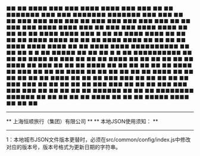  ■■      ■■     ■■■■     ■■■    ■■■     ■■■■        ■■■■     ■■■    ■■■
 ■■      ■■   ■■■■■■■    ■■■    ■■■   ■■■■■■■     ■■■■■■■    ■■■    ■■■
 ■■      ■■   ■■■  ■■■   ■■■    ■■■   ■■   ■■■    ■■■  ■■■   ■■■    ■■■
 ■■      ■■  ■■■    ■■■  ■■■■  ■■■■  ■■■    ■■   ■■■    ■■■  ■■■■  ■■■■
 ■■      ■■  ■■      ■■  ■■■■  ■■■■  ■■■     ■   ■■      ■■  ■■■■  ■■■■
 ■■      ■■  ■■      ■■  ■■■■  ■■■■   ■■         ■■      ■■  ■■■■  ■■■■
 ■■      ■■  ■■      ■■  ■■■■  ■■■■   ■■■■       ■■      ■■  ■■■■  ■■■■
 ■■■■■■■■■■  ■■      ■■  ■■ ■  ■ ■■    ■■■■■     ■■      ■■  ■■ ■  ■ ■■
 ■■■■■■■■■■  ■■      ■■  ■■ ■■■■ ■■       ■■■    ■■      ■■  ■■ ■■■■ ■■
 ■■      ■■  ■■      ■■  ■■ ■■■■ ■■        ■■■   ■■      ■■  ■■ ■■■■ ■■
 ■■      ■■  ■■      ■■  ■■ ■■■■ ■■         ■■■  ■■      ■■  ■■ ■■■■ ■■
 ■■      ■■  ■■      ■■  ■■ ■■■■ ■■  ■■      ■■  ■■      ■■  ■■ ■■■■ ■■
 ■■      ■■  ■■■    ■■■  ■■  ■■  ■■  ■■      ■■  ■■■    ■■■  ■■  ■■  ■■
 ■■      ■■   ■■■  ■■■   ■■  ■■  ■■  ■■■    ■■■   ■■■  ■■■   ■■  ■■  ■■
 ■■      ■■    ■■■■■■    ■■  ■■  ■■   ■■■■■■■■     ■■■■■■    ■■  ■■  ■■
 ■■      ■■     ■■■■     ■■  ■■  ■■    ■■■■■        ■■■■     ■■  ■■  ■■

*******************************
** 上海恒顺旅行（集团）有限公司  **
** 本地JSON使用须知：         **
*******************************
1：本地城市JSON文件版本更替时，必须在src/common/config/index.js中修改对应的版本号，版本号格式为更新日期的字符串。